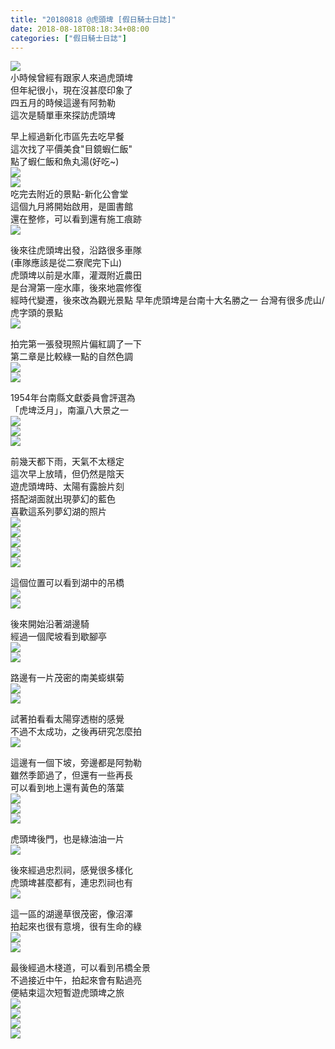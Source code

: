 ```yaml
---
title: "20180818 @虎頭埤 [假日騎士日誌]"
date: 2018-08-18T08:18:34+08:00
categories: ["假日騎士日誌"]
---
```

![](https://farm2.staticflickr.com/1893/44205247401_85fb5ec212.jpg)  
小時候曾經有跟家人來過虎頭埤  
但年紀很小，現在沒甚麼印象了  
四五月的時候這邊有阿勃勒  
這次是騎單車來探訪虎頭埤  
<!--more-->

早上經過新化市區先去吃早餐  
這次找了平價美食"目鏡蝦仁飯"  
點了蝦仁飯和魚丸湯(好吃~)  
![](https://farm2.staticflickr.com/1863/44205267981_f85d896bf1.jpg)  
![](https://farm2.staticflickr.com/1865/44205271711_f688484fe1.jpg)  
吃完去附近的景點-新化公會堂  
這個九月將開始啟用，是圖書館  
還在整修，可以看到還有施工痕跡  
![](https://farm2.staticflickr.com/1835/42397593510_34d43a0301.jpg)  
  
後來往虎頭埤出發，沿路很多車隊  
(車隊應該是從二寮爬完下山)    
虎頭埤以前是水庫，灌溉附近農田  
是台灣第一座水庫，後來地震修復  
經時代變遷，後來改為觀光景點
早年虎頭埤是台南十大名勝之一 
台灣有很多虎山/虎字頭的景點  
![](https://farm2.staticflickr.com/1844/42397577930_96bf496037.jpg)
  
拍完第一張發現照片偏紅調了一下  
第二章是比較綠一點的自然色調    
![](https://farm2.staticflickr.com/1817/30337710418_787e956c01.jpg)  
![](https://farm2.staticflickr.com/1831/43487329954_8bb121e069.jpg)  
  
1954年台南縣文獻委員會評選為  
「虎埤泛月」，南瀛八大景之一  
![](https://farm2.staticflickr.com/1844/42397577930_96bf496037.jpg)  
![](https://farm2.staticflickr.com/1875/44205241701_4e7de883c7.jpg)  
![](https://farm2.staticflickr.com/1854/44157193802_fb1715dfee.jpg)
  
前幾天都下雨，天氣不太穩定  
這次早上放晴，但仍然是陰天  
遊虎頭埤時、太陽有露臉片刻  
搭配湖面就出現夢幻的藍色  
喜歡這系列夢幻湖的照片  
![](https://farm2.staticflickr.com/1883/44157186142_064d488c40.jpg)  
![](https://farm2.staticflickr.com/1841/42397549970_bf6322dca6.jpg)  
![](https://farm2.staticflickr.com/1890/30337653858_382587a64e.jpg)  
![](https://farm2.staticflickr.com/1814/29268576077_b619229a21.jpg)  
![](https://farm2.staticflickr.com/1832/29268574057_83f60fa3f8.jpg)  
  
這個位置可以看到湖中的吊橋  
![](https://farm2.staticflickr.com/1831/29268568557_2effeda5cf.jpg)  
![](https://farm2.staticflickr.com/1852/43487268554_286a776ab1.jpg)
  
後來開始沿著湖邊騎  
經過一個爬坡看到歇腳亭    
![](https://farm2.staticflickr.com/1855/44205172341_1d72f445d3.jpg)  
![](https://farm2.staticflickr.com/1862/44205168031_320114c90d.jpg)  
  
路邊有一片茂密的南美蟛蜞菊  
![](https://farm2.staticflickr.com/1876/43487235664_f731aa0403.jpg)  
![](https://farm2.staticflickr.com/1863/44157121532_120c028a85.jpg)  
  
試著拍看看太陽穿透樹的感覺  
不過不太成功，之後再研究怎麼拍  
![](https://farm2.staticflickr.com/1819/43487222334_1285e010ea.jpg)  
  
這邊有一個下坡，旁邊都是阿勃勒  
雖然季節過了，但還有一些再長  
可以看到地上還有黃色的落葉  
![](https://farm2.staticflickr.com/1817/29268530087_32491c0687.jpg)  
![](https://farm2.staticflickr.com/1848/29268524367_3a5d1de877.jpg)  
![](https://farm2.staticflickr.com/1811/29268572347_cc545f578a.jpg)  
  
虎頭埤後門，也是綠油油一片  
![](https://farm2.staticflickr.com/1868/44157089312_9195999dab.jpg)  
  
後來經過忠烈祠，感覺很多樣化  
虎頭埤甚麼都有，連忠烈祠也有  
![](https://farm2.staticflickr.com/1884/44157085842_f11f9bd34d.jpg)  
  
這一區的湖邊草很茂密，像沼澤   
拍起來也很有意境，很有生命的綠  
![](https://farm2.staticflickr.com/1890/43299336605_217f56da2f.jpg)  
![](https://farm2.staticflickr.com/1852/43299328505_72deabe642.jpg)  
  
最後經過木棧道，可以看到吊橋全景  
不過接近中午，拍起來會有點過亮  
便結束這次短暫遊虎頭埤之旅  
![](https://farm2.staticflickr.com/1881/43299326985_ef5191e4a7.jpg)  
![](https://farm2.staticflickr.com/1854/43299322955_c7493d2ec5.jpg)  
![](https://farm2.staticflickr.com/1900/44205087061_f685bee10e.jpg)  
![](https://farm2.staticflickr.com/1841/44179055002_c567cca5ef.jpg)  
